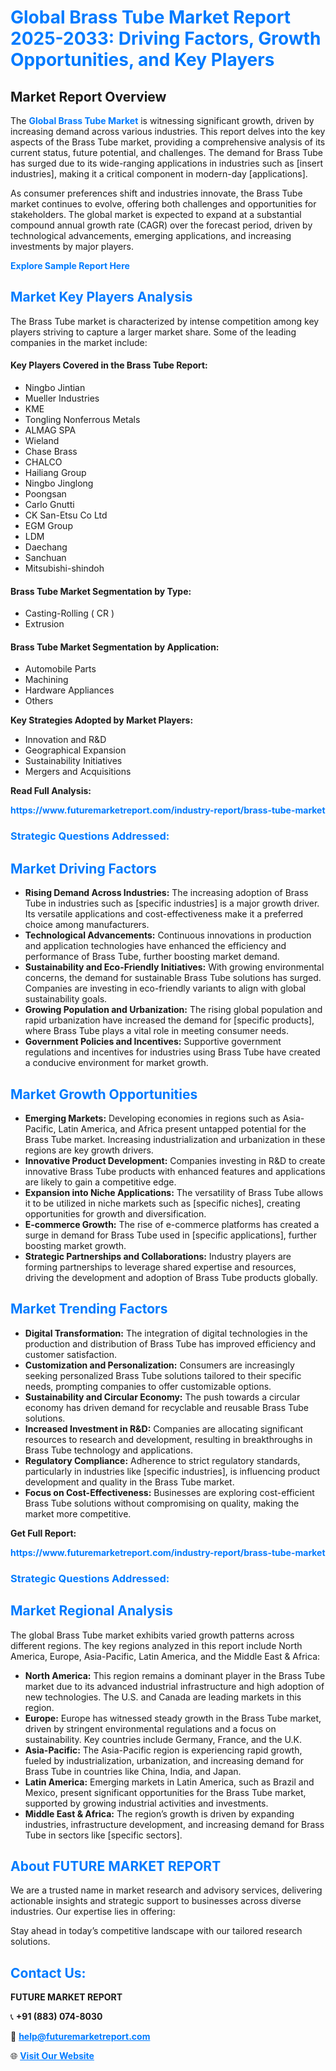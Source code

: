 <h1 style="color: #007BFF;">Global Brass Tube Market Report 2025-2033: Driving Factors, Growth Opportunities, and Key Players</h1>

<section id="overview">
<h2>Market Report Overview</h2>
<p>The <a href="https://www.futuremarketreport.com/industry-report/brass-tube-market" style="color: #007BFF; text-decoration: none;"><strong>Global Brass Tube Market</strong></a> is witnessing significant growth, driven by increasing demand across various industries. This report delves into the key aspects of the Brass Tube market, providing a comprehensive analysis of its current status, future potential, and challenges. The demand for Brass Tube has surged due to its wide-ranging applications in industries such as [insert industries], making it a critical component in modern-day [applications].</p>
<p>As consumer preferences shift and industries innovate, the Brass Tube market continues to evolve, offering both challenges and opportunities for stakeholders. The global market is expected to expand at a substantial compound annual growth rate (CAGR) over the forecast period, driven by technological advancements, emerging applications, and increasing investments by major players.</p>
</section>

<section id="overview">
<p><a href="https://www.futuremarketreport.com/request-sample/reportId=114864" style="color: #007BFF; text-decoration: none;"><strong>Explore Sample Report Here</strong></a></p>
</section>

<section id="key-players">
<h2 style="color: #007BFF;">Market Key Players Analysis</h2>
<p>The Brass Tube market is characterized by intense competition among key players striving to capture a larger market share. Some of the leading companies in the market include:</p>
<h4>Key Players Covered in the Brass Tube Report:</h4>
<ul><li>Ningbo Jintian</li><li>Mueller Industries</li><li>KME</li><li>Tongling Nonferrous Metals</li><li>ALMAG SPA</li><li>Wieland</li><li>Chase Brass</li><li>CHALCO</li><li>Hailiang Group</li><li>Ningbo Jinglong</li><li>Poongsan</li><li>Carlo Gnutti</li><li>CK San-Etsu Co Ltd</li><li>EGM Group</li><li>LDM</li><li>Daechang</li><li>Sanchuan</li><li>Mitsubishi-shindoh</li></ul>
<h4>Brass Tube Market Segmentation by Type:</h4>
<ul><li>Casting-Rolling ( CR )</li><li>Extrusion</li></ul>

<h4>Brass Tube Market Segmentation by Application:</h4>
<ul><li>Automobile Parts</li><li>Machining</li><li>Hardware Appliances</li><li>Others</li></ul>
<p><strong>Key Strategies Adopted by Market Players:</strong></p>
<ul>
<li>Innovation and R&D</li>
<li>Geographical Expansion</li>
<li>Sustainability Initiatives</li>
<li>Mergers and Acquisitions</li>
</ul>
</section>

<section>
<p><strong>Read Full Analysis: </strong></p><a href="https://www.futuremarketreport.com/industry-report/brass-tube-market" style="color: #007BFF; text-decoration: none;"><strong>https://www.futuremarketreport.com/industry-report/brass-tube-market</strong></a>
<h3 style="color: #007BFF;">Strategic Questions Addressed:</h3>
</section>

<section id="driving-factors">
<h2 style="color: #007BFF;">Market Driving Factors</h2>
<ul>
<li><strong>Rising Demand Across Industries:</strong> The increasing adoption of Brass Tube in industries such as [specific industries] is a major growth driver. Its versatile applications and cost-effectiveness make it a preferred choice among manufacturers.</li>
<li><strong>Technological Advancements:</strong> Continuous innovations in production and application technologies have enhanced the efficiency and performance of Brass Tube, further boosting market demand.</li>
<li><strong>Sustainability and Eco-Friendly Initiatives:</strong> With growing environmental concerns, the demand for sustainable Brass Tube solutions has surged. Companies are investing in eco-friendly variants to align with global sustainability goals.</li>
<li><strong>Growing Population and Urbanization:</strong> The rising global population and rapid urbanization have increased the demand for [specific products], where Brass Tube plays a vital role in meeting consumer needs.</li>
<li><strong>Government Policies and Incentives:</strong> Supportive government regulations and incentives for industries using Brass Tube have created a conducive environment for market growth.</li>
</ul>
</section>

<section id="growth-opportunities">
<h2 style="color: #007BFF;">Market Growth Opportunities</h2>
<ul>
<li><strong>Emerging Markets:</strong> Developing economies in regions such as Asia-Pacific, Latin America, and Africa present untapped potential for the Brass Tube market. Increasing industrialization and urbanization in these regions are key growth drivers.</li>
<li><strong>Innovative Product Development:</strong> Companies investing in R&D to create innovative Brass Tube products with enhanced features and applications are likely to gain a competitive edge.</li>
<li><strong>Expansion into Niche Applications:</strong> The versatility of Brass Tube allows it to be utilized in niche markets such as [specific niches], creating opportunities for growth and diversification.</li>
<li><strong>E-commerce Growth:</strong> The rise of e-commerce platforms has created a surge in demand for Brass Tube used in [specific applications], further boosting market growth.</li>
<li><strong>Strategic Partnerships and Collaborations:</strong> Industry players are forming partnerships to leverage shared expertise and resources, driving the development and adoption of Brass Tube products globally.</li>
</ul>
</section>

<section id="trending-factors">
<h2 style="color: #007BFF;">Market Trending Factors</h2>
<ul>
<li><strong>Digital Transformation:</strong> The integration of digital technologies in the production and distribution of Brass Tube has improved efficiency and customer satisfaction.</li>
<li><strong>Customization and Personalization:</strong> Consumers are increasingly seeking personalized Brass Tube solutions tailored to their specific needs, prompting companies to offer customizable options.</li>
<li><strong>Sustainability and Circular Economy:</strong> The push towards a circular economy has driven demand for recyclable and reusable Brass Tube solutions.</li>
<li><strong>Increased Investment in R&D:</strong> Companies are allocating significant resources to research and development, resulting in breakthroughs in Brass Tube technology and applications.</li>
<li><strong>Regulatory Compliance:</strong> Adherence to strict regulatory standards, particularly in industries like [specific industries], is influencing product development and quality in the Brass Tube market.</li>
<li><strong>Focus on Cost-Effectiveness:</strong> Businesses are exploring cost-efficient Brass Tube solutions without compromising on quality, making the market more competitive.</li>
</ul>
</section>

<section>
<p><strong>Get Full Report: </strong></p><a href="https://www.futuremarketreport.com/industry-report/brass-tube-market" style="color: #007BFF; text-decoration: none;"><strong>https://www.futuremarketreport.com/industry-report/brass-tube-market</strong></a>
<h3 style="color: #007BFF;">Strategic Questions Addressed:</h3>
</section>


<section id="regional-analysis">
<h2 style="color: #007BFF;">Market Regional Analysis</h2>
<p>The global Brass Tube market exhibits varied growth patterns across different regions. The key regions analyzed in this report include North America, Europe, Asia-Pacific, Latin America, and the Middle East & Africa:</p>
<ul>
<li><strong>North America:</strong> This region remains a dominant player in the Brass Tube market due to its advanced industrial infrastructure and high adoption of new technologies. The U.S. and Canada are leading markets in this region.</li>
<li><strong>Europe:</strong> Europe has witnessed steady growth in the Brass Tube market, driven by stringent environmental regulations and a focus on sustainability. Key countries include Germany, France, and the U.K.</li>
<li><strong>Asia-Pacific:</strong> The Asia-Pacific region is experiencing rapid growth, fueled by industrialization, urbanization, and increasing demand for Brass Tube in countries like China, India, and Japan.</li>
<li><strong>Latin America:</strong> Emerging markets in Latin America, such as Brazil and Mexico, present significant opportunities for the Brass Tube market, supported by growing industrial activities and investments.</li>
<li><strong>Middle East & Africa:</strong> The region’s growth is driven by expanding industries, infrastructure development, and increasing demand for Brass Tube in sectors like [specific sectors].</li>
</ul>
</section>

<footer>
<h2 style="color: #007BFF;">About FUTURE MARKET REPORT</h2>
<p>We are a trusted name in market research and advisory services, delivering actionable insights and strategic support to businesses across diverse industries. Our expertise lies in offering:</p>

<p>Stay ahead in today’s competitive landscape with our tailored research solutions.</p>

<h2 style="color: #007BFF;">Contact Us:</h2>
<p><strong>FUTURE MARKET REPORT</strong></p>
<p>📞 <strong>+91 (883) 074-8030</strong></p>
<p>📧 <strong><a href="mailto:help@futuremarketreport.com" style="color: #007BFF;">help@futuremarketreport.com</a></strong></p>
<p>🌐 <strong><a href="https://www.futuremarketreport.com/" style="color: #007BFF;">Visit Our Website</a></strong></p>
</footer>